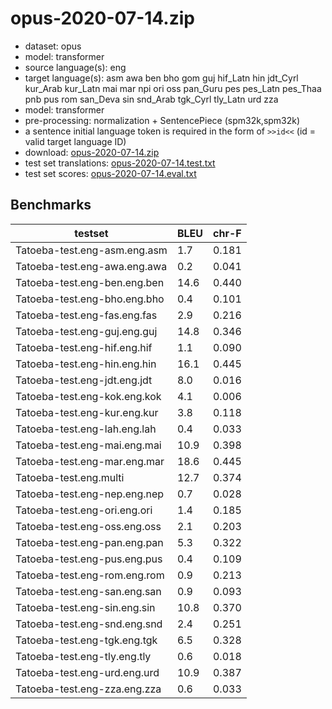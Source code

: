 # opus-2020-07-14.zip

* dataset: opus
* model: transformer
* source language(s): eng
* target language(s): asm awa ben bho gom guj hif_Latn hin jdt_Cyrl kur_Arab kur_Latn mai mar npi ori oss pan_Guru pes pes_Latn pes_Thaa pnb pus rom san_Deva sin snd_Arab tgk_Cyrl tly_Latn urd zza
* model: transformer
* pre-processing: normalization + SentencePiece (spm32k,spm32k)
* a sentence initial language token is required in the form of `>>id<<` (id = valid target language ID)
* download: [opus-2020-07-14.zip](https://object.pouta.csc.fi/Tatoeba-MT-models/eng-iir/opus-2020-07-14.zip)
* test set translations: [opus-2020-07-14.test.txt](https://object.pouta.csc.fi/Tatoeba-MT-models/eng-iir/opus-2020-07-14.test.txt)
* test set scores: [opus-2020-07-14.eval.txt](https://object.pouta.csc.fi/Tatoeba-MT-models/eng-iir/opus-2020-07-14.eval.txt)

## Benchmarks

| testset               | BLEU  | chr-F |
|-----------------------|-------|-------|
| Tatoeba-test.eng-asm.eng.asm 	| 1.7 	| 0.181 |
| Tatoeba-test.eng-awa.eng.awa 	| 0.2 	| 0.041 |
| Tatoeba-test.eng-ben.eng.ben 	| 14.6 	| 0.440 |
| Tatoeba-test.eng-bho.eng.bho 	| 0.4 	| 0.101 |
| Tatoeba-test.eng-fas.eng.fas 	| 2.9 	| 0.216 |
| Tatoeba-test.eng-guj.eng.guj 	| 14.8 	| 0.346 |
| Tatoeba-test.eng-hif.eng.hif 	| 1.1 	| 0.090 |
| Tatoeba-test.eng-hin.eng.hin 	| 16.1 	| 0.445 |
| Tatoeba-test.eng-jdt.eng.jdt 	| 8.0 	| 0.016 |
| Tatoeba-test.eng-kok.eng.kok 	| 4.1 	| 0.006 |
| Tatoeba-test.eng-kur.eng.kur 	| 3.8 	| 0.118 |
| Tatoeba-test.eng-lah.eng.lah 	| 0.4 	| 0.033 |
| Tatoeba-test.eng-mai.eng.mai 	| 10.9 	| 0.398 |
| Tatoeba-test.eng-mar.eng.mar 	| 18.6 	| 0.445 |
| Tatoeba-test.eng.multi 	| 12.7 	| 0.374 |
| Tatoeba-test.eng-nep.eng.nep 	| 0.7 	| 0.028 |
| Tatoeba-test.eng-ori.eng.ori 	| 1.4 	| 0.185 |
| Tatoeba-test.eng-oss.eng.oss 	| 2.1 	| 0.203 |
| Tatoeba-test.eng-pan.eng.pan 	| 5.3 	| 0.322 |
| Tatoeba-test.eng-pus.eng.pus 	| 0.4 	| 0.109 |
| Tatoeba-test.eng-rom.eng.rom 	| 0.9 	| 0.213 |
| Tatoeba-test.eng-san.eng.san 	| 0.9 	| 0.093 |
| Tatoeba-test.eng-sin.eng.sin 	| 10.8 	| 0.370 |
| Tatoeba-test.eng-snd.eng.snd 	| 2.4 	| 0.251 |
| Tatoeba-test.eng-tgk.eng.tgk 	| 6.5 	| 0.328 |
| Tatoeba-test.eng-tly.eng.tly 	| 0.6 	| 0.018 |
| Tatoeba-test.eng-urd.eng.urd 	| 10.9 	| 0.387 |
| Tatoeba-test.eng-zza.eng.zza 	| 0.6 	| 0.033 |


